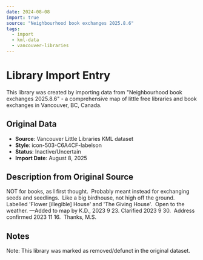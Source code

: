 ```yaml
---
date: 2024-08-08
import: true
source: "Neighbourhood book exchanges 2025.8.6"
tags:
  - import
  - kml-data
  - vancouver-libraries
---
```


# Library Import Entry

This library was created by importing data from "Neighbourhood book exchanges 2025.8.6" - a comprehensive map of little free libraries and book exchanges in Vancouver, BC, Canada.

## Original Data

- **Source**: Vancouver Little Libraries KML dataset
- **Style**: icon-503-C6A4CF-labelson
- **Status**: Inactive/Uncertain
- **Import Date**: August 8, 2025

## Description from Original Source

NOT for books, as I first thought.  
Probably meant instead for exchanging 
seeds and seedlings.  
Like a big birdhouse, not high off the ground. Labelled 'Flower [illegible] House' and 
'The Giving House'.  Open to the weather.
—Added to map by K.D., 2023 9 23.
Clarified 2023 9 30.  
Address confirmed 2023 11 16.  Thanks, M.S.  



## Notes

Note: This library was marked as removed/defunct in the original dataset.

